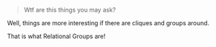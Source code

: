 > Wtf are this things you may ask?

Well, things are more interesting if there are cliques and groups around.

That is what Relational Groups are!